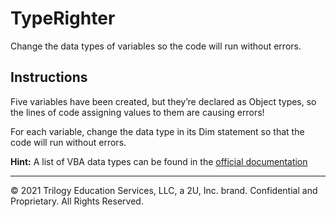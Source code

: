# TypeRighter

Change the data types of variables so the code will run without errors. 

## Instructions

Five variables have been created, but they’re declared as Object types, so the lines of code assigning values to them are causing errors!

For each variable, change the data type in its Dim statement so that the code will run without errors.


**Hint:** A list of VBA data types can be found in the [official documentation](https://docs.microsoft.com/en-us/office/vba/language/reference/user-interface-help/data-type-summary)

---

© 2021 Trilogy Education Services, LLC, a 2U, Inc. brand.  Confidential and Proprietary.  All Rights Reserved.
